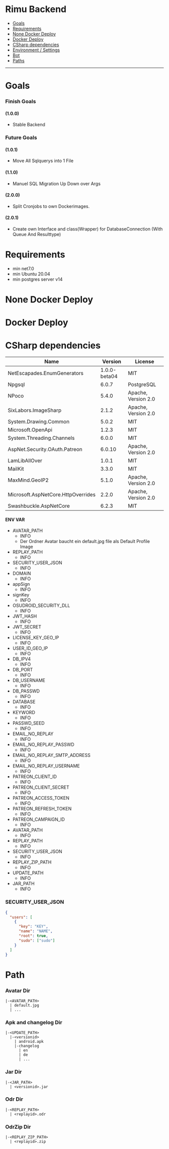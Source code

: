 Rimu Backend
=============================
- [Goals](#goals)
- [Requirements](#requirements)
- [None Docker Deploy](#none-docker-deploy)
- [Docker Deploy](#docker-deploy)
- [CSharp dependencies](#csharp-dependencies)
- [Environment / Settings](#environment)
- [Bot](#securityuserjson)
- [Paths](#path)
----------------------------------

# Goals

### Finish Goals
#### (1.0.0)
- Stable Backend
### Future Goals
#### (1.0.1)
- Move All Sqlquerys into 1 File
#### (1.1.0)
- Manuel SQL Migration Up Down over Args
#### (2.0.0)
- Split Cronjobs to own Dockerimages.
#### (2.0.1)
- Create own Interface and class(Wrapper) for DatabaseConnection (With Queue And Resulttype)



# Requirements
- min net7.0
- min Ubuntu 20.04
- min postgres server v14


# None Docker Deploy



# Docker Deploy



# CSharp dependencies
| Name                               | Version      | License                            |
| -----------------------------------|--------------|------------------------------------|
| NetEscapades.EnumGenerators        | 1.0.0-beta04 | MIT                                |
| Npgsql                             | 6.0.7        | PostgreSQL                         |
| NPoco                              | 5.4.0        | Apache, Version 2.0                |
| SixLabors.ImageSharp               | 2.1.2        | Apache, Version 2.0                |
| System.Drawing.Common              | 5.0.2        | MIT                                |
| Microsoft.OpenApi                  | 1.2.3        | MIT                                |
| System.Threading.Channels          | 6.0.0        | MIT                                |
| AspNet.Security.OAuth.Patreon      | 6.0.10       | Apache, Version 2.0                |
| LamLibAllOver                      | 1.0.1        | MIT                                |
| MailKit                            | 3.3.0        | MIT                                |
| MaxMind.GeoIP2                     | 5.1.0        | Apache, Version 2.0                |
| Microsoft.AspNetCore.HttpOverrides | 2.2.0        | Apache, Version 2.0                |
| Swashbuckle.AspNetCore             | 6.2.3        | MIT                                |

#### ENV VAR
- AVATAR_PATH
  - INFO 
  - Der Ordner Avatar baucht ein default.jpg file als Default Profile Image
- REPLAY_PATH
  - INFO 
- SECURITY_USER_JSON
  - INFO 
- DOMAIN
  - INFO 
- appSign
  - INFO 
- signKey
  - INFO 
- OSUDROID_SECURITY_DLL
  - INFO 
- JWT_HASH
  - INFO 
- JWT_SECRET
  - INFO 
- LICENSE_KEY_GEO_IP
  - INFO 
- USER_ID_GEO_IP
  - INFO 
- DB_IPV4
  - INFO 
- DB_PORT
  - INFO 
- DB_USERNAME
  - INFO 
- DB_PASSWD
  - INFO 
- DATABASE
  - INFO 
- KEYWORD
  - INFO 
- PASSWD_SEED
  - INFO 
- EMAIL_NO_REPLAY
  - INFO 
- EMAIL_NO_REPLAY_PASSWD
  - INFO 
- EMAIL_NO_REPLAY_SMTP_ADDRESS
  - INFO 
- EMAIL_NO_REPLAY_USERNAME
  - INFO 
- PATREON_CLIENT_ID
  - INFO 
- PATREON_CLIENT_SECRET
  - INFO 
- PATREON_ACCESS_TOKEN
  - INFO 
- PATREON_REFRESH_TOKEN
  - INFO 
- PATREON_CAMPAIGN_ID
  - INFO 
- AVATAR_PATH
  - INFO
- REPLAY_PATH
  - INFO
- SECURITY_USER_JSON
  - INFO
- REPLAY_ZIP_PATH
  - INFO 
- UPDATE_PATH
  - INFO
- JAR_PATH
  - INFO

### SECURITY_USER_JSON
```json
{
  "users": [
    {
      "key": "KEY",
      "name": "NAME",
      "root": true,
      "sudo": ["sudo"]
    }
  ]
}
```
# Path
### Avatar Dir
```
|-<AVATAR_PATH>
  | default.jpg
  | ... 
```

### Apk and changelog Dir
```
|-<UPDATE_PATH>
  |-<versionid>
    | android.apk
    |-changelog
      | en
      | de
      | ...
```

### Jar Dir
```
|-<JAR_PATH>
  | <versionid>.jar
```

### Odr Dir
```
|-<REPLAY_PATH>
  | <replayid>.odr
```

### OdrZip Dir
```
|-<REPLAY_ZIP_PATH>
  | <replayid>.zip
```
